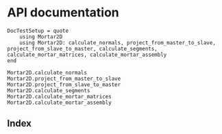 # API documentation

```@meta
DocTestSetup = quote
    using Mortar2D
    using Mortar2D: calculate_normals, project_from_master_to_slave, project_from_slave_to_master, calculate_segments, calculate_mortar_matrices, calculate_mortar_assembly
end
```

```@docs
Mortar2D.calculate_normals
Mortar2D.project_from_master_to_slave
Mortar2D.project_from_slave_to_master
Mortar2D.calculate_segments
Mortar2D.calculate_mortar_matrices
Mortar2D.calculate_mortar_assembly
```

## Index

```@index
```

